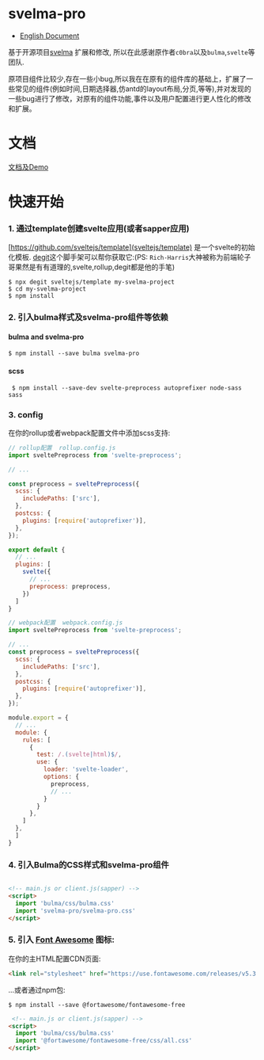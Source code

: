 


# svelma-pro

* [English Document](README_en.md)

基于开源项目[svelma](https://github.com/c0bra/svelma) 扩展和修改, 所以在此感谢原作者`c0bra`以及`bulma`,`svelte`等团队.

原项目组件比较少,存在一些小bug,所以我在在原有的组件库的基础上，扩展了一些常见的组件(例如时间,日期选择器,仿antd的layout布局,分页,等等),并对发现的一些bug进行了修改，对原有的组件功能,事件以及用户配置进行更人性化的修改和扩展。


# 文档

[文档及Demo](http://www.myllcn.com/svelma-pro/)

# 快速开始

### 1. 通过template创建svelte应用(或者sapper应用)

[https://github.com/sveltejs/template](sveltejs/template) 是一个svelte的初始化模板. [degit](https://www.npmjs.com/package/degit)这个脚手架可以帮你获取它:(PS: `Rich-Harris`大神被称为前端轮子哥果然是有有道理的,svelte,rollup,degit都是他的手笔)

    $ npx degit sveltejs/template my-svelma-project
    $ cd my-svelma-project
    $ npm install


### 2. 引入bulma样式及svelma-pro组件等依赖

#### bulma and svelma-pro

    $ npm install --save bulma svelma-pro

#### scss

     $ npm install --save-dev svelte-preprocess autoprefixer node-sass sass


### 3. config
在你的rollup或者webpack配置文件中添加scss支持:

```js
// rollup配置  rollup.config.js
import sveltePreprocess from 'svelte-preprocess';

// ...

const preprocess = sveltePreprocess({
  scss: {
    includePaths: ['src'],
  },
  postcss: {
    plugins: [require('autoprefixer')],
  },
});

export default {
  // ... 
  plugins: [
    svelte({
      // ...
      preprocess: preprocess,
    })
  ]
}
```

```js
// webpack配置  webpack.config.js
import sveltePreprocess from 'svelte-preprocess';

// ...
const preprocess = sveltePreprocess({
  scss: {
    includePaths: ['src'],
  },
  postcss: {
    plugins: [require('autoprefixer')],
  },
});

module.export = {
  // ... 
  module: {
    rules: [
      {
        test: /.(svelte|html)$/,
        use: {
          loader: 'svelte-loader',
          options: {
            preprocess, 
            // ...
          }
        }
      },
    ]
  },
  ]
}
```

### 4. 引入Bulma的CSS样式和svelma-pro组件

```html

<!-- main.js or client.js(sapper) -->
<script>
  import 'bulma/css/bulma.css'
  import 'svelma-pro/svelma-pro.css'
</script>
```

### 5. 引入 [Font Awesome](https://fontawesome.com/) 图标:

在你的主HTML配置CDN页面:

```html
<link rel="stylesheet" href="https://use.fontawesome.com/releases/v5.3.1/css/all.css"></link>
```

...或者通过npm包:

    $ npm install --save @fortawesome/fontawesome-free

```html
 <!-- main.js or client.js(sapper) -->
<script>
  import 'bulma/css/bulma.css'
  import '@fortawesome/fontawesome-free/css/all.css'
</script>
```
